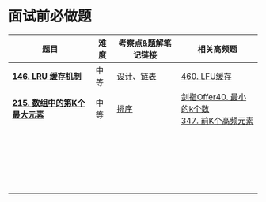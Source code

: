 # 面试前必做题

| 题目                                                         | 难度 | 考察点&题解笔记链接                                          | 相关高频题 |
| ------------------------------------------------------------ | ---- | ------------------------------------------------------------ | ---------- |
| **[146. LRU 缓存机制](https://leetcode-cn.com/problems/lru-cache/)** | 中等 | [设计](./设计.md/#146-LRU缓存机制)、[链表](./链表.md#146-LRU缓存机制) | [460. LFU缓存](./设计.md/#460-LFU缓存) |
| **[215. 数组中的第K个最大元素](https://leetcode-cn.com/problems/kth-largest-element-in-an-array/)** | 中等 | [排序](排序.md/#215-数组中的第K个最大元素) | [剑指Offer40. 最小的k个数](排序.md/#剑指Offer40-最小的k个数)<br />[347. 前K个高频元素](排序.md/#347-前K个高频元素) |
|                                                              |      |                                                              |            |
|                                                              |      |                                                              |            |
|                                                              |      |                                                              |            |
|                                                              |      |                                                              |            |
|                                                              |      |                                                              |            |
|                                                              |      |                                                              |            |
|                                                              |      |                                                              |            |
|                                                              |      |                                                              |            |
|                                                              |      |||
|                                                              |      |                                                              |            |
|                                                              |      |                                                              |            |
|                                                              |      |                                                              |            |
|                                                              |      |                                                              |            |
|                                                              |      |                                                              |            |
|                                                              |      |                                                              |            |
|                                                              |      |                                                              |            |
|                                                              |      |                                                              |            |
|                                                              |      |                                                              |            |
|                                                              |      |                                                              |            |
|                                                              |      |                                                              |            |
|                                                              |      |                                                              |            |
|                                                              |      |                                                              ||

